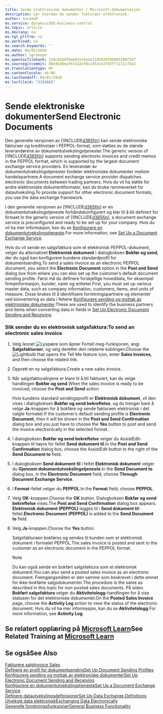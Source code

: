 ```yaml
---
title: Sende elektroniske dokumenter | Microsoft-dokumentasjon
description: Lær hvordan du sender fakturaer elektronisk.
author: SorenGP
ms.service: dynamics365-business-central
ms.topic: article
ms.devlang: na
ms.tgt_pltfrm: na
ms.workload: na
ms.search.keywords: ''
ms.date: 04/01/2020
ms.author: sgroespe
ms.openlocfilehash: 110c81bdf6de02e16a1e1185028f6b803290f3d7
ms.sourcegitcommit: 88e4b30eaf6fa32af0c1452ce2f85ff1111c75e2
ms.translationtype: HT
ms.contentlocale: nb-NO
ms.lasthandoff: 04/01/2020
ms.locfileid: "3192665"
---
```

# <a name="send-electronic-documents"></a><span data-ttu-id="4cea9-103">Sende elektroniske dokumenter</span><span class="sxs-lookup"><span data-stu-id="4cea9-103">Send Electronic Documents</span></span>
<span data-ttu-id="4cea9-104">Den generelle versjonen av [!INCLUDE[d365fin](includes/d365fin_md.md)] kan sende elektroniske fakturaer og kreditnotaer i PEPPOL-format, som støttes av de største leverandørene av dokumentutvekslingstjenester.</span><span class="sxs-lookup"><span data-stu-id="4cea9-104">The generic version of [!INCLUDE[d365fin](includes/d365fin_md.md)] supports sending electronic invoices and credit memos in the PEPPOL format, which is supported by the largest document exchange service providers.</span></span> <span data-ttu-id="4cea9-105">En leverandør av dokumentutvekslingstjenester fordeler elektroniske dokumenter mellom handelspartnere.</span><span class="sxs-lookup"><span data-stu-id="4cea9-105">A document exchange service provider dispatches electronic documents between trading partners.</span></span> <span data-ttu-id="4cea9-106">Hvis du vil ha støtte for andre elektroniske dokumentformater, kan du bruke rammeverket for datautveksling.</span><span class="sxs-lookup"><span data-stu-id="4cea9-106">To provide support for other electronic document formats, you use the data exchange framework.</span></span>  

 <span data-ttu-id="4cea9-107">I den generelle versjonen av [!INCLUDE[d365fin](includes/d365fin_md.md)] er en dokumentutvekslingstjeneste forhåndskonfigurert og klar til å bli definert for firmaet.</span><span class="sxs-lookup"><span data-stu-id="4cea9-107">In the generic version of [!INCLUDE[d365fin](includes/d365fin_md.md)], a document exchange service is preconfigured and ready to be set up for your company.</span></span> <span data-ttu-id="4cea9-108">Hvis du vil ha mer informasjon, kan du se [Konfigurere en dokumentutvekslingstjeneste](across-how-to-set-up-a-document-exchange-service.md).</span><span class="sxs-lookup"><span data-stu-id="4cea9-108">For more information, see [Set Up a Document Exchange Service](across-how-to-set-up-a-document-exchange-service.md).</span></span>  

 <span data-ttu-id="4cea9-109">Hvis du vil sende en salgsfaktura som et elektronisk PEPPOL-dokument, velger du alternativet **Elektronisk dokument** i dialogboksen **Bokfør og send**, der du også kan konfigurere kundens standardprofil for dokumentsending.</span><span class="sxs-lookup"><span data-stu-id="4cea9-109">To send a sales invoice as an electronic PEPPOL document, you select the **Electronic Document** option in the **Post and Send** dialog box from where you can also set up the customer’s default document sending profile.</span></span> <span data-ttu-id="4cea9-110">Først må du definere forskjellige hoveddata, for eksempel firmainformasjon, kunder, varer og enheter.</span><span class="sxs-lookup"><span data-stu-id="4cea9-110">First, you must set up various master data, such as company information, customers, items, and units of measure.</span></span> <span data-ttu-id="4cea9-111">Disse brukes til å identifisere forretningspartnere og elementer ved konvertering av data i feltene [Konfigurere sending og mottak av elektroniske dokumenter](across-how-to-set-up-electronic-document-sending-and-receiving.md).</span><span class="sxs-lookup"><span data-stu-id="4cea9-111">These are used to identify the business partners and items when converting data in fields in [Set Up Electronic Document Sending and Receiving](across-how-to-set-up-electronic-document-sending-and-receiving.md).</span></span>  

### <a name="to-send-an-electronic-sales-invoice"></a><span data-ttu-id="4cea9-112">Slik sender du en elektronisk salgsfaktura:</span><span class="sxs-lookup"><span data-stu-id="4cea9-112">To send an electronic sales invoice</span></span>  

1.  <span data-ttu-id="4cea9-113">Velg ikonet ![Lyspære som åpner Fortell meg-funksjonen](media/ui-search/search_small.png "Fortell hva du vil gjøre"), angi **Salgsfakturaer**, og velg deretter den relaterte koblingen.</span><span class="sxs-lookup"><span data-stu-id="4cea9-113">Choose the ![Lightbulb that opens the Tell Me feature](media/ui-search/search_small.png "Tell me what you want to do") icon, enter **Sales Invoices**, and then choose the related link.</span></span>  

2.  <span data-ttu-id="4cea9-114">Opprett en ny salgsfaktura.</span><span class="sxs-lookup"><span data-stu-id="4cea9-114">Create a new sales invoice.</span></span>  

3.  <span data-ttu-id="4cea9-115">Når salgsfakturalinjene er klare til å bli fakturert, kan du velge handlingen **Bokfør og send**.</span><span class="sxs-lookup"><span data-stu-id="4cea9-115">When the sales invoice is ready to be invoiced, choose the **Post and Send** action.</span></span>  

     <span data-ttu-id="4cea9-116">Hvis kundens standard sendingsprofil er **Elektronisk dokument**, vil den vises i dialogboksen **Bokfør og send bekreftelse**, og du trenger bare å velge **Ja**-knappen for å bokføre og sende fakturaen elektronisk i det valgte formatet.</span><span class="sxs-lookup"><span data-stu-id="4cea9-116">If the customer’s default sending profile is **Electronic Document**, then it will be shown in the **Post and Send Confirmation** dialog box and you just have to choose the **Yes** button to post and send the invoice electronically in the selected format.</span></span>  

4.  <span data-ttu-id="4cea9-117">I dialogboksen **Bokfør og send bekreftelse** velger du AssistEdit-knappen til høyre for feltet **Send dokument til**.</span><span class="sxs-lookup"><span data-stu-id="4cea9-117">In the **Post and Send Confirmation** dialog box, choose the AssistEdit button to the right of the **Send Document to** field.</span></span>  

5.  <span data-ttu-id="4cea9-118">I dialogboksen **Send dokument til** i feltet **Elektronisk dokument** velger du **Gjennom dokumentutvekslingstjeneste**.</span><span class="sxs-lookup"><span data-stu-id="4cea9-118">In the **Send Document to** dialog box, in the **Electronic Document** field, choose **Through Document Exchange Service**.</span></span>  

6.  <span data-ttu-id="4cea9-119">I **Format**-feltet velger du **PEPPOL**.</span><span class="sxs-lookup"><span data-stu-id="4cea9-119">In the **Format** field, choose **PEPPOL**.</span></span>  

7.  <span data-ttu-id="4cea9-120">Velg **OK**-knappen.</span><span class="sxs-lookup"><span data-stu-id="4cea9-120">Choose the **OK** button.</span></span> <span data-ttu-id="4cea9-121">Dialogboksen **Bokfør og send bekreftelse** vises.</span><span class="sxs-lookup"><span data-stu-id="4cea9-121">The **Post and Send Confirmation** dialog box appears.</span></span> <span data-ttu-id="4cea9-122">**Elektronisk dokument (PEPPOL)** legges til i **Send dokument til**-feltet.</span><span class="sxs-lookup"><span data-stu-id="4cea9-122">**Electronic Document (PEPPOL)** is added to the **Send Document to** field.</span></span>  

8.  <span data-ttu-id="4cea9-123">Velg **Ja**-knappen.</span><span class="sxs-lookup"><span data-stu-id="4cea9-123">Choose the **Yes** button.</span></span>  

     <span data-ttu-id="4cea9-124">Salgsfakturaen bokføres og sendes til kunden som et elektronisk dokument i formatet PEPPOL.</span><span class="sxs-lookup"><span data-stu-id="4cea9-124">The sales invoice is posted and sent to the customer as an electronic document in the PEPPOL format.</span></span>  

    > [!NOTE]  
    >  <span data-ttu-id="4cea9-125">Du kan også sende en bokført salgsfaktura som et elektronisk dokument.</span><span class="sxs-lookup"><span data-stu-id="4cea9-125">You can also send a posted sales invoice as an electronic document.</span></span> <span data-ttu-id="4cea9-126">Fremgangsmåten er den samme som beskrevet i dette emnet for ikke-bokførte salgsdokumenter.</span><span class="sxs-lookup"><span data-stu-id="4cea9-126">The procedure is the same as described in this topic for non-posted sales documents.</span></span> <span data-ttu-id="4cea9-127">På siden **Bokført salgsfaktura** velger du **Aktivitetslogg**-handlingen for å vise statusen for det elektroniske dokumentet.</span><span class="sxs-lookup"><span data-stu-id="4cea9-127">On the **Posted Sales Invoice** page, choose the **Activity Log** action to view the status of the electronic document.</span></span> <span data-ttu-id="4cea9-128">Hvis du vil ha mer informasjon, kan du se **Aktivitetslogg**.</span><span class="sxs-lookup"><span data-stu-id="4cea9-128">For more information, see **Activity Log**.</span></span>  

## <a name="see-related-training-at-microsoft-learn"></a><span data-ttu-id="4cea9-129">Se relatert opplæring på [Microsoft Learn](/learn/modules/electronic-documents-dynamics-365-business-central/index)</span><span class="sxs-lookup"><span data-stu-id="4cea9-129">See Related Training at [Microsoft Learn](/learn/modules/electronic-documents-dynamics-365-business-central/index)</span></span>

## <a name="see-also"></a><span data-ttu-id="4cea9-130">Se også</span><span class="sxs-lookup"><span data-stu-id="4cea9-130">See Also</span></span>  
[<span data-ttu-id="4cea9-131">Fakturere salg</span><span class="sxs-lookup"><span data-stu-id="4cea9-131">Invoice Sales</span></span>](sales-how-invoice-sales.md)  
[<span data-ttu-id="4cea9-132">Definere en profil for dokumentsending</span><span class="sxs-lookup"><span data-stu-id="4cea9-132">Set Up Document Sending Profiles</span></span>](sales-how-setup-document-send-profiles.md)  
[<span data-ttu-id="4cea9-133">Konfigurere sending og mottak av elektroniske dokumenter</span><span class="sxs-lookup"><span data-stu-id="4cea9-133">Set Up Electronic Document Sending and Receiving</span></span>](across-how-to-set-up-electronic-document-sending-and-receiving.md)  
[<span data-ttu-id="4cea9-134">Konfigurere en dokumentutvekslingstjeneste</span><span class="sxs-lookup"><span data-stu-id="4cea9-134">Set Up a Document Exchange Service</span></span>](across-how-to-set-up-a-document-exchange-service.md)  
[<span data-ttu-id="4cea9-135">Definere datautvekslingsdefinisjoner</span><span class="sxs-lookup"><span data-stu-id="4cea9-135">Set Up Data Exchange Definitions</span></span>](across-how-to-set-up-data-exchange-definitions.md)  
[<span data-ttu-id="4cea9-136">Utveksle data elektronisk</span><span class="sxs-lookup"><span data-stu-id="4cea9-136">Exchanging Data Electronically</span></span>](across-data-exchange.md)  
[<span data-ttu-id="4cea9-137">Generelle forretningsfunksjoner</span><span class="sxs-lookup"><span data-stu-id="4cea9-137">General Business Functionality</span></span>](ui-across-business-areas.md)  
